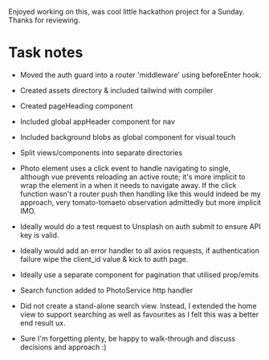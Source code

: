 Enjoyed working on this, was cool little hackathon project for a Sunday. Thanks for reviewing. 

# Task notes

- Moved the auth guard into a router 'middleware' using beforeEnter hook.

- Created assets directory & included tailwind with compiler

- Created pageHeading component

- Included global appHeader component for nav

- Included background blobs as global component for visual touch

- Split views/components into separate directories

- Photo element uses a click event to handle navigating to single, although vue prevents reloading an active route; it's more implicit to wrap the element in a <router-link> when it needs to navigate away. If the click function wasn't a router push then handling like this would indeed be my approach, very tomato-tomaeto observation admittedly but more implicit IMO.

- Ideally would do a test request to Unsplash on auth submit to ensure API key is valid.

- Ideally would add an error handler to all axios requests, if authentication failure wipe the client_id value & kick to auth page.

- Ideally use a separate component for pagination that utilised prop/emits

- Search function added to PhotoService http handler

- Did not create a stand-alone search view. Instead, I extended the home view to support searching as well as favourites as I felt this was a better end result ux.

- Sure I'm forgetting plenty, be happy to walk-through and discuss decisions and approach :) 